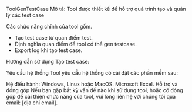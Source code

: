 ToolGenTestCase
Mô tả: Tool được thiết kế để hỗ trợ quá trình tạo và quản lý các test case

Các chức năng chính của tool gồm.
- Tạo test case từ quan điểm test.
- Định nghĩa quan điểm  để tool có thể gen testcase.
- Export log khi tạo test case.

Hướng dẫn sử dụng
Tạo test case:
 
Yêu cầu hệ thống
Tool yêu cầu hệ thống có cài đặt các phần mềm sau:

Hệ điều hành: Windows, Linux hoặc MacOS.
Microsoft Excel.
Hỗ trợ và đóng góp
Nếu bạn gặp bất kỳ vấn đề nào khi sử dụng tool, hoặc có đóng góp để cải thiện chức năng của tool, vui lòng liên hệ với chúng tôi qua email: [địa chỉ email].
